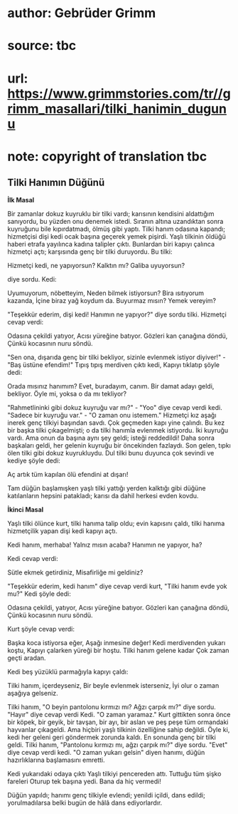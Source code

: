 # author: Gebrüder Grimm
# source: tbc
# url: https://www.grimmstories.com/tr//grimm_masallari/tilki_hanimin_dugunu
# note: copyright of translation tbc

## Tilki Hanımın Düğünü 

**İlk Masal**

Bir zamanlar dokuz kuyruklu bir tilki vardı; karısının kendisini
aldattığım sanıyordu, bu yüzden onu denemek istedi. Sıranın altına
uzandıktan sonra kuyruğunu bile kıpırdatmadı, ölmüş gibi yaptı. Tilki
hanım odasına kapandı; hizmetçisi dişi kedi ocak başına geçerek yemek
pişirdi. Yaşlı tilkinin öldüğü haberi etrafa yayılınca kadına talipler
çıktı. Bunlardan biri kapıyı çalınca hizmetçi açtı; karşısında genç bir
tilki duruyordu. Bu tilki:

Hizmetçi kedi, ne yapıyorsun?
Kalktın mı? Galiba uyuyorsun?

diye sordu. Kedi:

Uyumuyorum, nöbetteyim,
Neden bilmek istiyorsun?
Bira ısıtıyorum kazanda,
İçine biraz yağ koydum da.
Buyurmaz mısın? Yemek vereyim?

"Teşekkür ederim, dişi kedi! Hanımın ne yapıyor?" diye sordu tilki.
Hizmetçi cevap verdi:

Odasına çekildi yatıyor,
Acısı yüreğine batıyor.
Gözleri kan çanağına döndü,
Çünkü kocasının nuru söndü.

"Sen ona, dışarıda genç bir tilki bekliyor, sizinle evlenmek istiyor
diyiver!" - "Baş üstüne efendim!" Tıpış tıpış merdiven çıktı kedi,
Kapıyı tıklatıp şöyle dedi:

Orada mısınız hanımım?
Evet, buradayım, canım.
Bir damat adayı geldi, bekliyor.
Öyle mi, yoksa o da mı tekliyor?

"Rahmetlininki gibi dokuz kuyruğu var mı?" - "Yoo" diye cevap verdi
kedi. "Sadece bir kuyruğu var." - "O zaman onu istemem." Hizmetçi
kız aşağı inerek genç tilkiyi başından savdı. Çok geçmeden kapı yine
çalındı. Bu kez bir başka tilki çıkagelmişti; o da tilki hanımla
evlenmek istiyordu. İki kuyruğu vardı. Ama onun da başına aynı şey
geldi; isteği reddedildi! Daha sonra başkaları geldi, her gelenin
kuyruğu bir öncekinden fazlaydı. Son gelen, tıpkı ölen tilki gibi dokuz
kuyrukluydu. Dul tilki bunu duyunca çok sevindi ve kediye şöyle dedi:

Aç artık tüm kapılan ölü efendini at dışarı!

Tam düğün başlamışken yaşlı tilki yattığı yerden kalktığı gibi düğüne
katılanların hepsini patakladı; karısı da dahil herkesi evden kovdu.

**İkinci Masal**

Yaşlı tilki ölünce kurt, tilki hanıma talip oldu; evin kapısını çaldı,
tilki hanıma hizmetçilik yapan dişi kedi kapıyı açtı.

Kedi hanım, merhaba!
Yalnız mısın acaba?
Hanımın ne yapıyor, ha?

Kedi cevap verdi:

Sütle ekmek getirdiniz,
Misafirliğe mi geldiniz?

"Teşekkür ederim, kedi hanım" diye cevap verdi kurt, "Tilki hanım
evde yok mu?" Kedi şöyle dedi:

Odasına çekildi, yatıyor,
Acısı yüreğine batıyor.
Gözleri kan çanağına döndü,
Çünkü kocasının nuru söndü.

Kurt şöyle cevap verdi:

Başka koca istiyorsa eğer,
Aşağı inmesine değer!
Kedi merdivenden yukarı koştu,
Kapıyı çalarken yüreği bir hoştu.
Tilki hanım gelene kadar
Çok zaman geçti aradan.

Kedi beş yüzüklü parmağıyla kapıyı çaldı:

Tilki hanım, içerdeyseniz,
Bir beyle evlenmek isterseniz,
İyi olur o zaman aşağıya gelseniz.

Tilki hanım, "O beyin pantolonu kırmızı mı? Ağzı çarpık mı?" diye
sordu. "Hayır" diye cevap verdi Kedi. "O zaman yaramaz." Kurt
gittikten sonra önce bir köpek, bir geyik, bir tavşan, bir ayı, bir
aslan ve peş peşe tüm ormandaki hayvanlar çıkageldi. Ama hiçbiri yaşlı
tilkinin özelliğine sahip değildi. Öyle ki, kedi her geleni geri
göndermek zorunda kaldı. En sonunda genç bir tilki geldi. Tilki hanım,
"Pantolonu kırmızı mı, ağzı çarpık mı?" diye sordu. "Evet" diye
cevap verdi kedi. "O zaman yukarı gelsin" diyen hanımı, düğün
hazırlıklarına başlamasını emretti.

Kedi yukarıdaki odaya çıktı
Yaşlı tilkiyi pencereden attı.
Tuttuğu tüm şişko fareleri
Oturup tek başına yedi.
Bana da hiç vermedi!

Düğün yapıldı; hanımı genç tilkiyle evlendi; yenildi içildi, dans
edildi; yorulmadılarsa belki bugün de hâlâ dans ediyorlardır.
